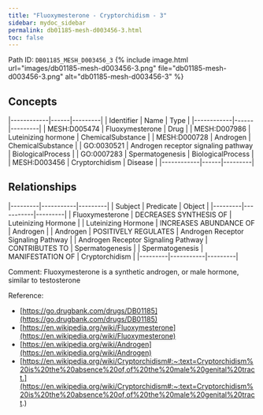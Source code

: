 ```yaml
---
title: "Fluoxymesterone - Cryptorchidism - 3"
sidebar: mydoc_sidebar
permalink: db01185-mesh-d003456-3.html
toc: false 
---
```



Path ID: `DB01185_MESH_D003456_3`
{% include image.html url="images/db01185-mesh-d003456-3.png" file="db01185-mesh-d003456-3.png" alt="db01185-mesh-d003456-3" %}

## Concepts

|------------|------|---------|
| Identifier | Name | Type    |
|------------|------|---------|
| MESH:D005474 | Fluoxymesterone | Drug |
| MESH:D007986 | Luteinizing hormone | ChemicalSubstance |
| MESH:D000728 | Androgen | ChemicalSubstance |
| GO:0030521 | Androgen receptor signaling pathway | BiologicalProcess |
| GO:0007283 | Spermatogenesis | BiologicalProcess |
| MESH:D003456 | Cryptorchidism | Disease |
|------------|------|---------|

## Relationships

|---------|-----------|---------|
| Subject | Predicate | Object  |
|---------|-----------|---------|
| Fluoxymesterone | DECREASES SYNTHESIS OF | Luteinizing Hormone |
| Luteinizing Hormone | INCREASES ABUNDANCE OF | Androgen |
| Androgen | POSITIVELY REGULATES | Androgen Receptor Signaling Pathway |
| Androgen Receptor Signaling Pathway | CONTRIBUTES TO | Spermatogenesis |
| Spermatogenesis | MANIFESTATION OF | Cryptorchidism |
|---------|-----------|---------|

Comment: Fluoxymesterone is a synthetic androgen, or male hormone, similar to testosterone

Reference: 
  - [https://go.drugbank.com/drugs/DB01185](https://go.drugbank.com/drugs/DB01185)
  - [https://en.wikipedia.org/wiki/Fluoxymesterone](https://en.wikipedia.org/wiki/Fluoxymesterone)
  - [https://en.wikipedia.org/wiki/Androgen](https://en.wikipedia.org/wiki/Androgen)
  - [https://en.wikipedia.org/wiki/Cryptorchidism#:~:text=Cryptorchidism%20is%20the%20absence%20of,of%20the%20male%20genital%20tract.](https://en.wikipedia.org/wiki/Cryptorchidism#:~:text=Cryptorchidism%20is%20the%20absence%20of,of%20the%20male%20genital%20tract.)
